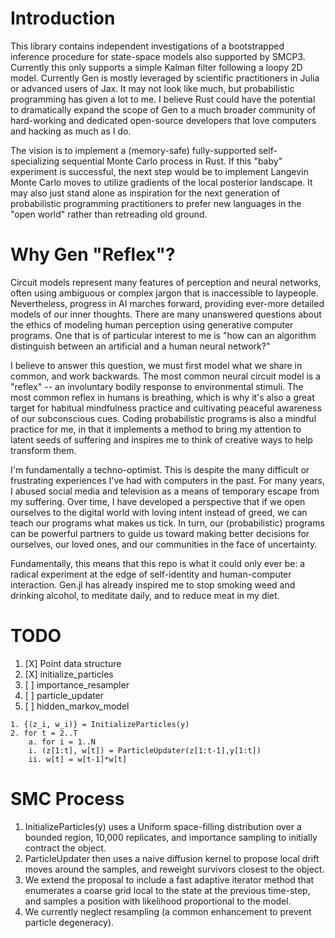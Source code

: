 # Introduction

This library contains independent investigations of a bootstrapped inference procedure for state-space models also supported by SMCP3. Currently this only supports a simple Kalman filter following a loopy 2D model. Currently Gen is mostly leveraged by scientific practitioners in Julia or advanced users of Jax. It may not look like much, but probabilistic programming has given a lot to me. I believe Rust could have the potential to dramatically expand the scope of Gen to a much broader community of hard-working and dedicated open-source developers that love computers and hacking as much as I do.

The vision is to implement a (memory-safe) fully-supported self-specializing sequential Monte Carlo process in Rust. If this "baby" experiment is successful, the next step would be to implement Langevin Monte Carlo moves to utilize gradients of the local posterior landscape. It may also just stand alone as inspiration for the next generation of probabilistic programming practitioners to prefer new languages in the "open world" rather than retreading old ground.


# Why Gen "Reflex"?

Circuit models represent many features of perception and neural networks, often using ambiguous or complex jargon that is inaccessible to laypeople. Nevertheless, progress in AI marches forward, providing ever-more detailed models of our inner thoughts. There are many unanswered questions about the ethics of modeling human perception using generative computer programs. One that is of particular interest to me is "how can an algorithm distinguish between an artificial and a human neural network?"

I believe to answer this question, we must first model what we share in common, and work backwards. The most common neural circuit model is a "reflex" -- an involuntary bodily response to environmental stimuli. The most common reflex in humans is breathing, which is why it's also a great target for habitual mindfulness practice and cultivating peaceful awareness of our subconscious cues. Coding probabilistic programs is also a mindful practice for me, in that it implements a method to bring my attention to latent seeds of suffering and inspires me to think of creative ways to help transform them.

I'm fundamentally a techno-optimist. This is despite the many difficult or frustrating experiences I've had with computers in the past. For many years, I abused social media and television as a means of temporary escape from my suffering. Over time, I have developed a perspective that if we open ourselves to the digital world with loving intent instead of greed, we can teach our programs what makes us tick. In turn, our (probabilistic) programs can be powerful partners to guide us toward making better decisions for ourselves, our loved ones, and our communities in the face of uncertainty.

Fundamentally, this means that this repo is what it could only ever be: a radical experiment at the edge of self-identity and human-computer interaction. Gen.jl has already inspired me to stop smoking weed and drinking alcohol, to meditate daily, and to reduce meat in my diet.


# TODO
1. [X] Point data structure
2. [X] initialize_particles
3. [ ] importance_resampler
3. [ ] particle_updater
4. [ ] hidden_markov_model

```
1. {(z_i, w_i)} = InitializeParticles(y)
2. for t = 2..T
    a. for i = 1..N
    i. (z[1:t], w[t]) = ParticleUpdater(z[1:t-1],y[1:t])
    ii. w[t] = w[t-1]*w[t]
```

# SMC Process
1. InitializeParticles(y) uses a Uniform space-filling distribution over a bounded region, 10,000 replicates, and importance sampling to initially contract the object.
2. ParticleUpdater then uses a naive diffusion kernel to propose local drift moves around the samples, and reweight survivors closest to the object.
3. We extend the proposal to include a fast adaptive iterator method that enumerates a coarse grid local to the state at the previous time-step, and samples a position with likelihood proportional to the model.
4. We currently neglect resampling (a common enhancement to prevent particle degeneracy).